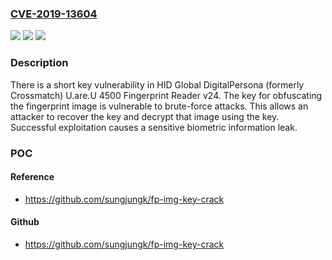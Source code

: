### [CVE-2019-13604](https://cve.mitre.org/cgi-bin/cvename.cgi?name=CVE-2019-13604)
![](https://img.shields.io/static/v1?label=Product&message=n%2Fa&color=blue)
![](https://img.shields.io/static/v1?label=Version&message=n%2Fa&color=blue)
![](https://img.shields.io/static/v1?label=Vulnerability&message=n%2Fa&color=brighgreen)

### Description

There is a short key vulnerability in HID Global DigitalPersona (formerly Crossmatch) U.are.U 4500 Fingerprint Reader v24. The key for obfuscating the fingerprint image is vulnerable to brute-force attacks. This allows an attacker to recover the key and decrypt that image using the key. Successful exploitation causes a sensitive biometric information leak.

### POC

#### Reference
- https://github.com/sungjungk/fp-img-key-crack

#### Github
- https://github.com/sungjungk/fp-img-key-crack

